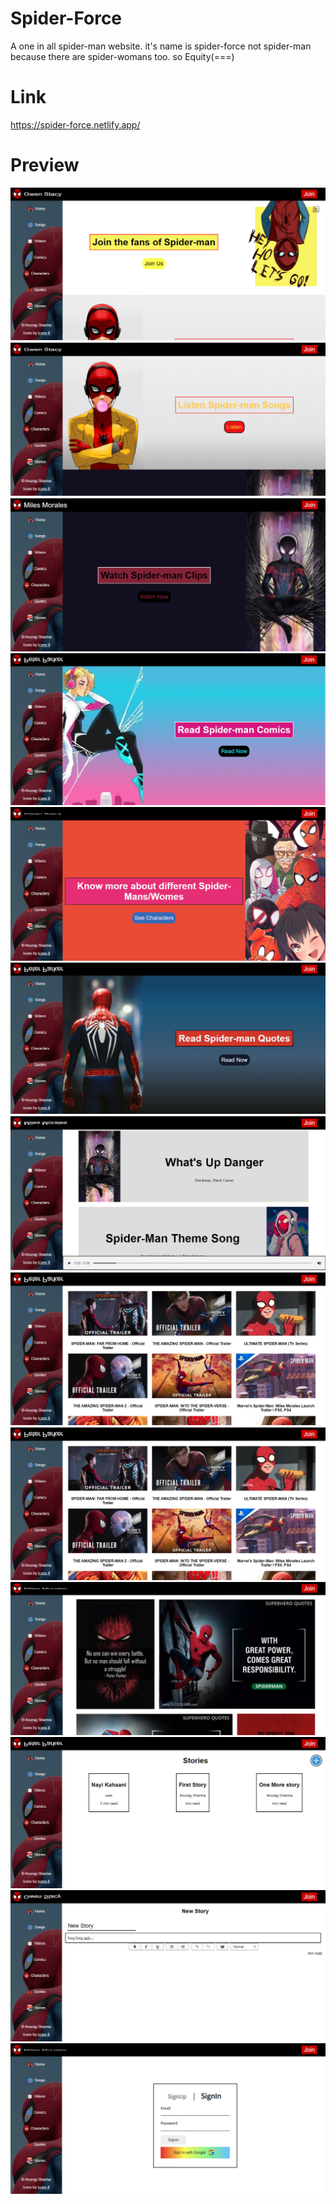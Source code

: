 # Spider-Force

A one in all spider-man website. it's name is spider-force not spider-man because there are spider-womans too. so Equity(===)

# Link

https://spider-force.netlify.app/

# Preview

![Screenshot](https://github.com/anuragsharma50/Spider-force/blob/master/static/Screenshot%20(354).png)
![Screenshot](https://github.com/anuragsharma50/Spider-force/blob/master/static/Screenshot%20(355).png)
![Screenshot](https://github.com/anuragsharma50/Spider-force/blob/master/static/Screenshot%20(356).png)
![Screenshot](https://github.com/anuragsharma50/Spider-force/blob/master/static/Screenshot%20(357).png)
![Screenshot](https://github.com/anuragsharma50/Spider-force/blob/master/static/Screenshot%20(358).png)
![Screenshot](https://github.com/anuragsharma50/Spider-force/blob/master/static/Screenshot%20(359).png)
![Screenshot](https://github.com/anuragsharma50/Spider-force/blob/master/static/Screenshot%20(360).png)
![Screenshot](https://github.com/anuragsharma50/Spider-force/blob/master/static/Screenshot%20(361).png)
![Screenshot](https://github.com/anuragsharma50/Spider-force/blob/master/static/Screenshot%20(361).png)
![Screenshot](https://github.com/anuragsharma50/Spider-force/blob/master/static/Screenshot%20(362).png)
![Screenshot](https://github.com/anuragsharma50/Spider-force/blob/master/static/Screenshot%20(363).png)
![Screenshot](https://github.com/anuragsharma50/Spider-force/blob/master/static/Screenshot%20(364).png)
![Screenshot](https://github.com/anuragsharma50/Spider-force/blob/master/static/Screenshot%20(365).png)
